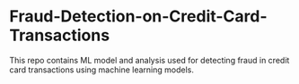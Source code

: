 # Fraud-Detection-on-Credit-Card-Transactions
This repo contains ML model and analysis used for detecting fraud in credit card transactions using machine learning models.
